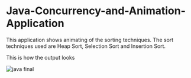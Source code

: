 # Java-Concurrency-and-Animation-Application
This application shows animating of the sorting techniques. The sort techniques used are Heap Sort, Selection Sort and Insertion Sort.

This is how the output looks

![java final](https://user-images.githubusercontent.com/20373744/50246208-3a54e580-039a-11e9-8c79-3af81c6320db.JPG)

